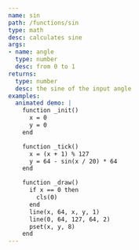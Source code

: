 ```yaml
---
name: sin
path: /functions/sin
type: math
desc: calculates sine
args:
- name: angle
  type: number
  desc: from 0 to 1
returns:
  type: number
  desc: the sine of the input angle
examples:
  animated demo: |
    function _init()
      x = 0
      y = 0
    end

    function _tick()
      x = (x + 1) % 127
      y = 64 - sin(x / 20) * 64
    end

    function _draw()
      if x == 0 then
        cls(0)
      end
      line(x, 64, x, y, 1)
      line(0, 64, 127, 64, 2)
      pset(x, y, 8)
    end
---
```



